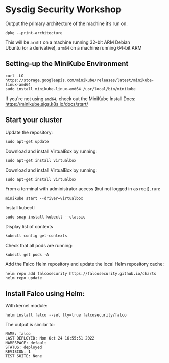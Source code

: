 # Sysdig Security Workshop


Output the primary architecture of the machine it’s run on.
```
dpkg --print-architecture
```

This will be ```armhf``` on a machine running 32-bit ARM Debian <br/>
Ubuntu (or a derivative), ```arm64``` on a machine running 64-bit ARM

## Setting-up the MiniKube Environment

```
curl -LO https://storage.googleapis.com/minikube/releases/latest/minikube-linux-amd64
sudo install minikube-linux-amd64 /usr/local/bin/minikube
```

If you're not using ```amd64```, check out the MiniKube Install Docs: <br/>
https://minikube.sigs.k8s.io/docs/start/

## Start your cluster

Update the repository:
```
sudo apt-get update
```
Download and install VirtualBox by running:
```
sudo apt-get install virtualbox
```

Download and install VirtualBox by running:
```
sudo apt-get install virtualbox
```
From a terminal with administrator access (but not logged in as root), run:
```
minikube start --driver=virtualbox
```

Install kubectl
```
sudo snap install kubectl --classic
```

Display list of contexts
```
kubectl config get-contexts 
```

Check that all pods are running:
```
kubectl get pods -A
```

Add the Falco Helm repository and update the local Helm repository cache:
```
helm repo add falcosecurity https://falcosecurity.github.io/charts
helm repo update
```

## Install Falco using Helm:

With kernel module:
```
helm install falco --set tty=true falcosecurity/falco
```

The output is similar to:
```
NAME: falco
LAST DEPLOYED: Mon Oct 24 16:55:51 2022
NAMESPACE: default
STATUS: deployed
REVISION: 1
TEST SUITE: None
```
